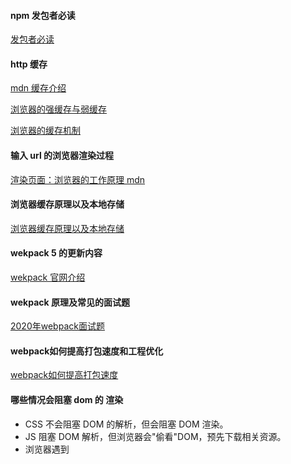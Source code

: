 #### npm 发包者必读
[发包者必读](https://juejin.cn/post/6844903870678695943#heading-0)

#### http 缓存
[mdn 缓存介绍](https://developer.mozilla.org/zh-CN/docs/Web/HTTP/Caching)

[浏览器的强缓存与弱缓存](https://segmentfault.com/a/1190000015245578)

[浏览器的缓存机制](https://cdn.nlark.com/yuque/0/2020/svg/305942/1594865601171-c0ee042f-2c1b-4ab8-8a15-73025d7988be.svg)


#### 输入 url 的浏览器渲染过程

[渲染页面：浏览器的工作原理 mdn](https://developer.mozilla.org/zh-CN/docs/Web/Performance/How_browsers_work)

#### 浏览器缓存原理以及本地存储
[浏览器缓存原理以及本地存储](https://segmentfault.com/a/1190000017185195)

#### wekpack 5 的更新内容
[wekpack 官网介绍](https://webpack.docschina.org/blog/#popular-posts)

#### wekpack 原理及常见的面试题
[2020年webpack面试题](https://blog.csdn.net/Aria_Miazzy/article/details/106235716)

#### webpack如何提高打包速度和工程优化
[webpack如何提高打包速度](https://www.cnblogs.com/Joe-and-Joan/p/12701767.html)

#### 哪些情况会阻塞 dom 的 渲染

- CSS 不会阻塞 DOM 的解析，但会阻塞 DOM 渲染。
- JS 阻塞 DOM 解析，但浏览器会"偷看"DOM，预先下载相关资源。
- 浏览器遇到 <script>且没有defer或async属性的 标签时，会触发页面渲染，因而如果前面CSS资源尚未加载完毕时，浏览器会等待它加载完毕在执行脚本。
- <script>最好放底部，<link>最好放头部，如果头部同时有<script>与<link>的情况下，最好将<script>放在<link>
